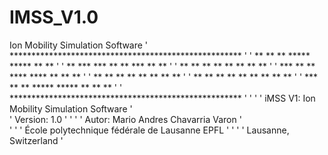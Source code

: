 # IMSS_V1.0
Ion Mobility Simulation Software
         ' ***************************************************** '
         '     **  **    **   *****   *****   **        **       '
         '     **  ***  ***  **      **      ***      **  **     '
         '         ** ** **  **      **       **      **  **     '
         '    ***  **    **   ****    ****    **      **  **     ' 
         '     **  **    **      **      **   **      **  **     ' 
         '     **  **    **      **      **   **  **  **  **     '
         '     *** **    **  *****   *****    **  **    **       ' 
         ' ***************************************************** '
         '                                                       ' 
         ' iMSS V1: Ion Mobility Simulation Software             '  
         ' Version: 1.0                                          '
         '                                                       ' 
         ' Autor:  Mario Andres Chavarria Varon                  '                               
         '                                                       '
         ' École polytechnique fédérale de Lausanne EPFL         '
         '                                                       '
         ' Lausanne, Switzerland                                 '
